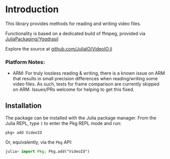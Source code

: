 # Introduction

This library provides methods for reading and writing video files.

Functionality is based on a dedicated build of ffmpeg, provided via [JuliaPackaging/Yggdrasil](https://github.com/JuliaPackaging/Yggdrasil/tree/master/F/FFMPEG)

Explore the source at [github.com/JuliaIO/VideoIO.jl](https://github.com/JuliaIO/VideoIO.jl)

### Platform Notes:

- ARM: For truly lossless reading & writing, there is a known issue on ARM that results in small precision differences when reading/writing some video files. As such, tests for frame comparison are currently skipped on ARM. Issues/PRs welcome for helping to get this fixed.

## Installation
The package can be installed with the Julia package manager.
From the Julia REPL, type `]` to enter the Pkg REPL mode and run:

```
pkg> add VideoIO
```

Or, equivalently, via the `Pkg` API:

```julia
julia> import Pkg; Pkg.add("VideoIO")
```

